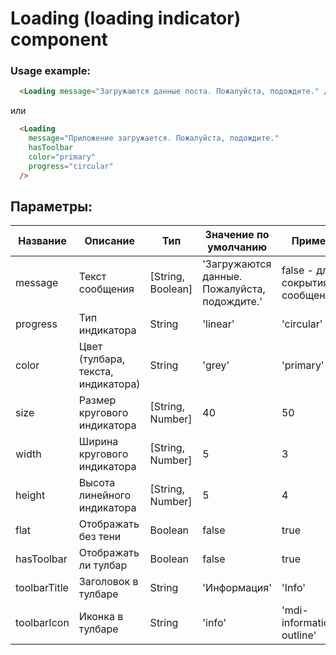 # Loading (loading indicator) component

### Usage example:
```html
  <Loading message="Загружаются данные поста. Пожалуйста, подождите." />
```
или
```html
  <Loading 
    message="Приложение загружается. Пожалуйста, подождите." 
    hasToolbar
    color="primary"
    progress="circular"
  />
```

Параметры:
-----
| Название | Описание | Тип | Значение по умолчанию | Пример |
|--|--|--|--|--|
| message      | Текст сообщения | [String, Boolean] | 'Загружаются данные. Пожалуйста, подождите.' | false - для сокрытия сообщения |
| progress     | Тип индикатора | String | 'linear' | 'circular' |
| color        | Цвет (тулбара, текста, индикатора) | String | 'grey' | 'primary' |
| size         | Размер кругового индикатора | [String, Number] | 40 | 50 |
| width        | Ширина кругового индикатора | [String, Number] | 5 | 3 |
| height       | Высота линейного индикатора | [String, Number] | 5 | 4 |
| flat         | Отображать без тени | Boolean | false | true |
| hasToolbar   | Отображать ли тулбар | Boolean | false | true |
| toolbarTitle | Заголовок в тулбаре | String | 'Информация' | 'Info' |
| toolbarIcon  | Иконка в тулбаре | String | 'info' | 'mdi-information-outline' |

